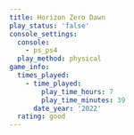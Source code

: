 ```yaml
---
title: Horizon Zero Dawn
play_status: 'false'
console_settings:
  console:
    - ps_ps4
  play_method: physical
game_info:
  times_played:
    - time_played:
        play_time_hours: 7
        play_time_minutes: 39
      date_year: '2022'
  rating: good
---
```


